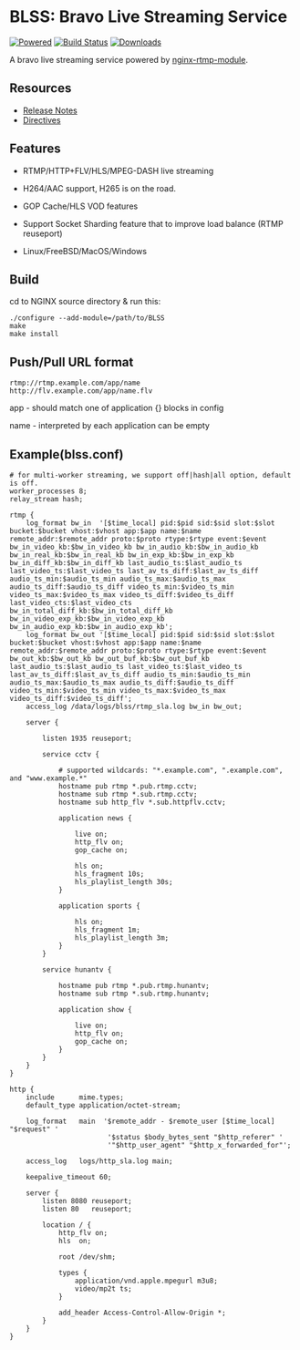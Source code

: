
# BLSS: Bravo Live Streaming Service 

[![Powered][1]][2] [![Build Status][3]][4] [![Downloads][5]][6]

[1]: https://img.shields.io/badge/nginx--rtmp--module-Powered-blue.svg
[2]: https://github.com/arut/nginx-rtmp-module
[3]: https://travis-ci.org/gnolizuh/BLSS.svg?branch=master
[4]: https://travis-ci.org/gnolizuh/BLSS
[5]: https://img.shields.io/github/downloads/atom/atom/total.svg
[6]: https://github.com/gnolizuh/BLSS/releases

A bravo live streaming service powered by [nginx-rtmp-module](https://github.com/arut/nginx-rtmp-module).

## Resources

* [Release Notes](https://github.com/gnolizuh/BLSS/wiki/releasenote)
* [Directives](https://github.com/gnolizuh/BLSS/wiki/directives)

## Features

* RTMP/HTTP+FLV/HLS/MPEG-DASH live streaming

* H264/AAC support, H265 is on the road.

* GOP Cache/HLS VOD features

* Support Socket Sharding feature that to improve load balance (RTMP reuseport)

* Linux/FreeBSD/MacOS/Windows

## Build

cd to NGINX source directory & run this:

    ./configure --add-module=/path/to/BLSS
    make
    make install

## Push/Pull URL format

    rtmp://rtmp.example.com/app/name
    http://flv.example.com/app/name.flv

app -  should match one of application {}
         blocks in config

name - interpreted by each application
         can be empty

## Example(blss.conf)

    # for multi-worker streaming, we support off|hash|all option, default is off.
    worker_processes 8;
    relay_stream hash;

    rtmp {
        log_format bw_in  '[$time_local] pid:$pid sid:$sid slot:$slot bucket:$bucket vhost:$vhost app:$app name:$name remote_addr:$remote_addr proto:$proto rtype:$rtype event:$event bw_in_video_kb:$bw_in_video_kb bw_in_audio_kb:$bw_in_audio_kb bw_in_real_kb:$bw_in_real_kb bw_in_exp_kb:$bw_in_exp_kb bw_in_diff_kb:$bw_in_diff_kb last_audio_ts:$last_audio_ts last_video_ts:$last_video_ts last_av_ts_diff:$last_av_ts_diff audio_ts_min:$audio_ts_min audio_ts_max:$audio_ts_max audio_ts_diff:$audio_ts_diff video_ts_min:$video_ts_min video_ts_max:$video_ts_max video_ts_diff:$video_ts_diff last_video_cts:$last_video_cts bw_in_total_diff_kb:$bw_in_total_diff_kb bw_in_video_exp_kb:$bw_in_video_exp_kb bw_in_audio_exp_kb:$bw_in_audio_exp_kb';
        log_format bw_out '[$time_local] pid:$pid sid:$sid slot:$slot bucket:$bucket vhost:$vhost app:$app name:$name remote_addr:$remote_addr proto:$proto rtype:$rtype event:$event bw_out_kb:$bw_out_kb bw_out_buf_kb:$bw_out_buf_kb last_audio_ts:$last_audio_ts last_video_ts:$last_video_ts last_av_ts_diff:$last_av_ts_diff audio_ts_min:$audio_ts_min audio_ts_max:$audio_ts_max audio_ts_diff:$audio_ts_diff video_ts_min:$video_ts_min video_ts_max:$video_ts_max video_ts_diff:$video_ts_diff';
        access_log /data/logs/blss/rtmp_sla.log bw_in bw_out;
    
        server {

            listen 1935 reuseport;
            
            service cctv {

                # supported wildcards: "*.example.com", ".example.com", and "www.example.*"
                hostname pub rtmp *.pub.rtmp.cctv;
                hostname sub rtmp *.sub.rtmp.cctv;
                hostname sub http_flv *.sub.httpflv.cctv;

                application news {

                    live on;
                    http_flv on;
                    gop_cache on;

                    hls on;
                    hls_fragment 10s;
                    hls_playlist_length 30s;
                }

                application sports {

                    hls on;
                    hls_fragment 1m;
                    hls_playlist_length 3m;
                }
            }

            service hunantv {

                hostname pub rtmp *.pub.rtmp.hunantv;
                hostname sub rtmp *.sub.rtmp.hunantv;

                application show {

                    live on;
                    http_flv on;
                    gop_cache on;
                }
            }
        }
    }
    
    http {
        include      mime.types;
        default_type application/octet-stream;

        log_format   main  '$remote_addr - $remote_user [$time_local] "$request" '
                            '$status $body_bytes_sent "$http_referer" '
                            '"$http_user_agent" "$http_x_forwarded_for"';

        access_log   logs/http_sla.log main;

        keepalive_timeout 60;

        server {
            listen 8080 reuseport;
            listen 80   reuseport;
    
            location / {
                http_flv on;
                hls  on;
    
                root /dev/shm;

                types {
                    application/vnd.apple.mpegurl m3u8;
                    video/mp2t ts;
                }
    
                add_header Access-Control-Allow-Origin *;
            }
        }
    }
